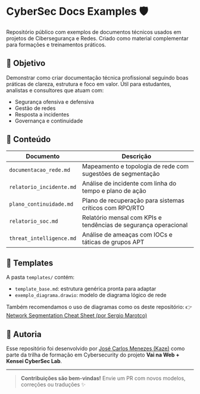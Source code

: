 # CyberSec Docs Examples 🛡️

Repositório público com exemplos de documentos técnicos usados em projetos de Cibersegurança e Redes. Criado como material complementar para formações e treinamentos práticos.

## 🎯 Objetivo

Demonstrar como criar documentação técnica profissional seguindo boas práticas de clareza, estrutura e foco em valor. Útil para estudantes, analistas e consultores que atuam com:

- Segurança ofensiva e defensiva
- Gestão de redes
- Resposta a incidentes
- Governança e continuidade

## 📂 Conteúdo

| Documento                     | Descrição                                                      |
|------------------------------|-----------------------------------------------------------------|
| `documentacao_rede.md`       | Mapeamento e topologia de rede com sugestões de segmentação    |
| `relatorio_incidente.md`     | Análise de incidente com linha do tempo e plano de ação        |
| `plano_continuidade.md`      | Plano de recuperação para sistemas críticos com RPO/RTO        |
| `relatorio_soc.md`           | Relatório mensal com KPIs e tendências de segurança operacional|
| `threat_intelligence.md`     | Análise de ameaças com IOCs e táticas de grupos APT            |

## 🧱 Templates

A pasta `templates/` contém:
- `template_base.md`: estrutura genérica pronta para adaptar
- `exemplo_diagrama.drawio`: modelo de diagrama lógico de rede

Também recomendamos o uso de diagramas como os deste repositório:
👉 [Network Segmentation Cheat Sheet (por Sergio Marotco)](https://github.com/sergiomarotco/Network-segmentation-cheat-sheet)

## 👥 Autoria

Esse repositório foi desenvolvido por [José Carlos Menezes (Kaze)](https://github.com/...) como parte da trilha de formação em Cybersecurity do projeto **Vai na Web + Kensei CyberSec Lab**.

---

> **Contribuições são bem-vindas!** Envie um PR com novos modelos, correções ou traduções ✨
